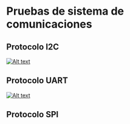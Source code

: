 # Pruebas de sistema de comunicaciones


## Protocolo I2C ##

[![Alt text](https://img.youtube.com/vi/HJDiYeqc5bk/0.jpg)](https://www.youtube.com/watch?v=HJDiYeqc5bk)


## Protocolo UART ##

[![Alt text](https://img.youtube.com/vi/jb8EbSaha9A/0.jpg)](https://www.youtube.com/watch?v=jb8EbSaha9A)
## Protocolo SPI ##
